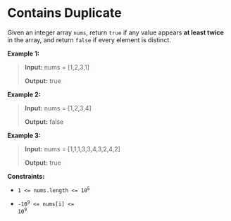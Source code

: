 # Contains Duplicate

Given an integer array <code>nums</code>, return <code>true</code> if any value appears **at least twice** in the array, and return <code>false</code> if every element is distinct.


**Example 1:**
>
> **Input:** nums = [1,2,3,1]
>
> **Output:** true

**Example 2:**
>
> **Input:** nums = [1,2,3,4]
>
> **Output:** false

**Example 3:**
>
> **Input:** nums = [1,1,1,3,3,4,3,2,4,2]
>
> **Output:** true


**Constraints:**

- <code>1 &lt;= nums.length &lt;= 10<sup>5</sup></code>

- <code>-10<sup>9</sup> &lt;= nums[i] &lt;= 10<sup>9</sup></code>

